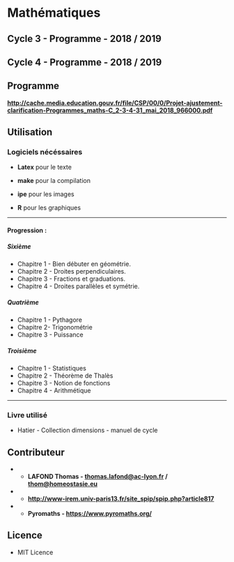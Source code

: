 # Mathématiques

## Cycle 3 - Programme - 2018 / 2019
## Cycle 4 - Programme - 2018 / 2019

## Programme

**http://cache.media.education.gouv.fr/file/CSP/00/0/Projet-ajustement-clarification-Programmes_maths-C_2-3-4-31_mai_2018_966000.pdf**

## Utilisation

### Logiciels nécéssaires

- **Latex** pour le texte
- **make** pour la compilation

- **ipe** pour les images
- **R** pour les graphiques

----------------------------------------------------


#### Progression :

##### Sixième

* Chapitre 1 - Bien débuter en géométrie.
* Chapitre 2 - Droites perpendiculaires.
* Chapitre 3 - Fractions et graduations.
* Chapitre 4 - Droites parallèles et symétrie.

##### Quatrième

* Chapitre 1 - Pythagore
* Chapitre 2- Trigonométrie
* Chapitre 3 - Puissance

##### Troisième

* Chapitre 1 - Statistiques
* Chapitre 2 - Théorème de Thalès
* Chapitre 3 - Notion de fonctions
* Chapitre 4 - Arithmétique

----------------------------------------------------

### Livre utilisé

- Hatier - Collection dimensions - manuel de cycle

## Contributeur

* - **LAFOND Thomas - thomas.lafond@ac-lyon.fr / thom@homeostasie.eu**
* - **http://www-irem.univ-paris13.fr/site_spip/spip.php?article817**
* - **Pyromaths - https://www.pyromaths.org/** 


## Licence

- MIT Licence
